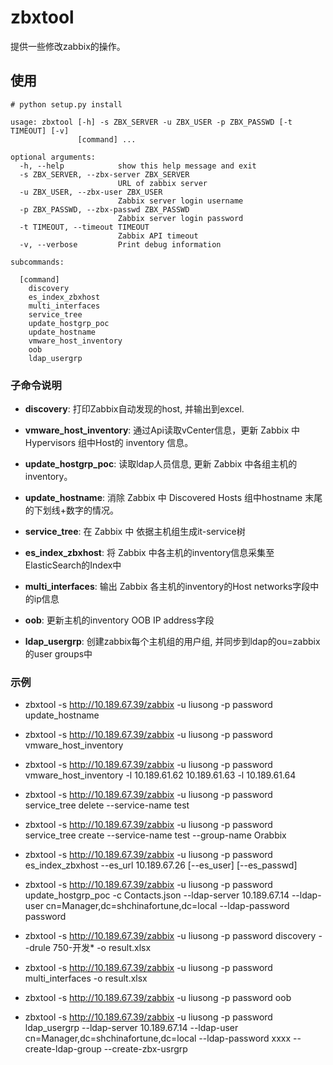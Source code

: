 # zbxtool

提供一些修改zabbix的操作。

## 使用
```shell
# python setup.py install

usage: zbxtool [-h] -s ZBX_SERVER -u ZBX_USER -p ZBX_PASSWD [-t TIMEOUT] [-v]
               [command] ...

optional arguments:
  -h, --help            show this help message and exit
  -s ZBX_SERVER, --zbx-server ZBX_SERVER
                        URL of zabbix server
  -u ZBX_USER, --zbx-user ZBX_USER
                        Zabbix server login username
  -p ZBX_PASSWD, --zbx-passwd ZBX_PASSWD
                        Zabbix server login password
  -t TIMEOUT, --timeout TIMEOUT
                        Zabbix API timeout
  -v, --verbose         Print debug information

subcommands:

  [command]
    discovery
    es_index_zbxhost
    multi_interfaces 
    service_tree
    update_hostgrp_poc
    update_hostname
    vmware_host_inventory
    oob
    ldap_usergrp
```

### 子命令说明

- **discovery**: 打印Zabbix自动发现的host, 并输出到excel.

- **vmware_host_inventory**: 通过Api读取vCenter信息，更新 Zabbix 中 Hypervisors 组中Host的 inventory 信息。

- **update_hostgrp_poc**: 读取ldap人员信息, 更新 Zabbix 中各组主机的 inventory。

- **update_hostname**: 消除 Zabbix 中 Discovered Hosts 组中hostname 末尾的下划线+数字的情况。

- **service_tree**: 在 Zabbix 中 依据主机组生成it-service树

- **es_index_zbxhost**: 将 Zabbix 中各主机的inventory信息采集至ElasticSearch的Index中

- **multi_interfaces**: 输出 Zabbix 各主机的inventory的Host networks字段中的ip信息

- **oob**: 更新主机的inventory OOB IP address字段

- **ldap_usergrp**: 创建zabbix每个主机组的用户组, 并同步到ldap的ou=zabbix的user groups中

### 示例
- zbxtool -s http://10.189.67.39/zabbix -u liusong -p password update_hostname

- zbxtool -s http://10.189.67.39/zabbix -u liusong -p password vmware_host_inventory

- zbxtool -s http://10.189.67.39/zabbix -u liusong -p password vmware_host_inventory -l 10.189.61.62 10.189.61.63 -l 10.189.61.64

- zbxtool -s http://10.189.67.39/zabbix -u liusong -p password service_tree delete --service-name test

- zbxtool -s http://10.189.67.39/zabbix -u liusong -p password service_tree create --service-name test --group-name Orabbix

- zbxtool -s http://10.189.67.39/zabbix -u liusong -p password es_index_zbxhost --es_url 10.189.67.26 [--es_user] [--es_passwd]

- zbxtool -s http://10.189.67.39/zabbix -u liusong -p password update_hostgrp_poc -c Contacts.json --ldap-server 10.189.67.14 --ldap-user cn=Manager,dc=shchinafortune,dc=local --ldap-password password

- zbxtool -s http://10.189.67.39/zabbix -u liusong -p password discovery --drule 750-开发* -o result.xlsx

- zbxtool -s http://10.189.67.39/zabbix -u liusong -p password multi_interfaces -o result.xlsx

- zbxtool -s http://10.189.67.39/zabbix -u liusong -p password oob

- zbxtool -s http://10.189.67.39/zabbix -u liusong -p password ldap_usergrp --ldap-server 10.189.67.14 --ldap-user cn=Manager,dc=shchinafortune,dc=local --ldap-password xxxx --create-ldap-group --create-zbx-usrgrp
